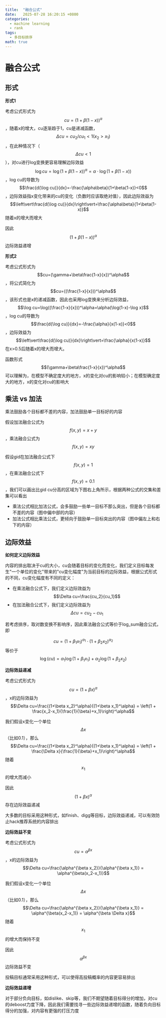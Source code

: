 ```yaml
---
title:  "融合公式"
date:   2025-07-28 16:20:15 +0800
categories:
  - machine learning
  - rank
tags:
  - 多目标排序
math: true
---
```


# 融合公式

## 形式
**形式1**

考虑公式形式为 $$cu=(1+\beta(1-x))^\alpha$$，随着x的增大，cu逐渐趋于1，cu是递减函数，$$\Delta cu=cu_2/cu_1<1(x_2>x_1)$$，在此种情况下（$$\Delta cu<1$$），对cu进行log变换更容易理解边际效益 $$\log cu=\log(1+\beta(1-x))^\alpha=\alpha \cdot \log(1+\beta(1-x))$$，log cu的导数为 $$\frac{d(\log cu)}{dx}=-\frac{\alpha\beta}{1+\beta(1-x)}<0$$，边际效益指x变化带来的cu的变化（负数时应该取绝对值），因此边际效益为 $$\left\vert\frac{d(\log cu)}{dx}\right\vert=\frac{\alpha\beta}{1+\beta(1-x)}$$ 随着x的增大而增大

因此$$(1+\beta(1-x))^\alpha$$边际效益递增

**形式2**

考虑公式形式为 $$cu=(\gamma+\beta\frac{1-x}{x})^\alpha$$，将公式简化为 $$cu=((\frac{1-x}{x}))^\alpha$$，该形式也是x的递减函数，因此也采用log变换来分析边际效益，$$\log cu=\log((\frac{1-x}{x}))^\alpha=\alpha(\log(1-x)-\log x)$$，log cu的导数为 $$\frac{d(\log cu)}{dx}=-\frac{\alpha}{x(1-x)}<0$$，边际效益为 $$\left\vert\frac{d(\log cu)}{dx}\right\vert=\frac{\alpha}{x(1-x)}$$ 在x>0.5后随着x的增大而增大。

函数形式$$(\gamma+\beta\frac{1-x}{x})^\alpha$$可以理解为，在模型不确定度大的地方，x的变化对cu的影响较小；在模型确定度大的地方，x的变化对cu的影响大

## 乘法 vs 加法

乘法鼓励各个目标都不差的内容，加法鼓励单一目标好的内容

假设加法融合公式为 $$f(x,y)=x+y$$，乘法融合公式为 $$f(x,y)=xy$$

假设gid在加法融合公式下 $$f(x,y)=1$$，在乘法融合公式下 $$f(x,y)=0.1$$，我们可以画出比gid cu分高的区域为下图右上角所示，根据两种公式的交集和差集可以看出

- 乘法公式相比加法公式，会多鼓励一些单一目标不那么突出，但是各个目标都不差的内容（图中偏中部的内容）
- 加法公式相比乘法公式，更倾向于鼓励单一目标突出的内容（图中偏左上和右下的内容）

## 边际效益

**如何定义边际效益**

内容的排出取决于cu的大小，cu会随着目标的变化而变化，我们定义目标每发生"一个单位的变化"带来的"cu变化幅度"为当前目标的边际效益，根据公式形式的不同，cu变化幅度有不同的定义：

- 在乘法融合公式下，我们定义边际效益为 $$\Delta cu=\frac{cu_2}{cu_1}$$
- 在加法融合公式下，我们定义边际效益为 $$\Delta cu=cu_2-cu_1$$

若考虑排序，取对数变换不影响序，因此乘法融合公式等价于log_sum融合公式，即

$$cu=(1+\beta_1x_1)^{\alpha_1} \cdot (1+\beta_2x_2)^{\alpha_2}$$ 等价于 $$\log(cu)=\alpha_1\log(1+\beta_1x_1) + \alpha_2\log(1+\beta_2x_2)$$

**边际效益递减**

考虑公式形式为 $$cu=(1+\beta x)^\alpha$$，x的边际效益为 $$\Delta cu=\frac{(1+\beta x_2)^\alpha}{(1+\beta x_1)^\alpha} = \left(1 + \frac{x_2-x_1}{\frac{1}{\beta}+x_1}\right)^\alpha$$

我们假设x变化一个单位$$\Delta x$$（比如0.1），那么 $$\Delta cu=\frac{(1+\beta x_2)^\alpha}{(1+\beta x_1)^\alpha} = \left(1 + \frac{\Delta x}{\frac{1}{\beta}+x_1}\right)^\alpha$$ 随着$$x_1$$的增大而减小

因此$$(1+\beta x)^\alpha$$存在边际效益递减

大多数的目标采用这种形式，如finish、digg等目标，边际效益递减，可以有效防止hack推荐系统的内容排出

**边际效益不变**

考虑公式形式为 $$cu=\alpha^{\beta x}$$，x的边际效益为 $$\Delta cu=\frac{\alpha^{\beta x_2}}{\alpha^{\beta x_1}} = \alpha^{\beta(x_2-x_1)}$$

我们假设x变化一个单位$$\Delta x$$（比如0.1），那么 $$\Delta cu=\frac{\alpha^{\beta x_2}}{\alpha^{\beta x_1}} = \alpha^{\beta(x_2-x_1)} = \alpha^{\beta \Delta x}$$ 随着$$x_1$$的增大而保持不变

因此$$\alpha^{\beta x}$$边际效益不变

投稿目标通常采用这种形式，可以使得高投稿概率的内容更容易排出

**边际效益递增**

对于部分负向目标，如dislike、skip等，我们不期望随着目标得分的增加，对cu的deboost力度下降，因此我们需要找寻一些边际效益递增的函数，随着负向目标得分的加强，对内容有更强的打压力度